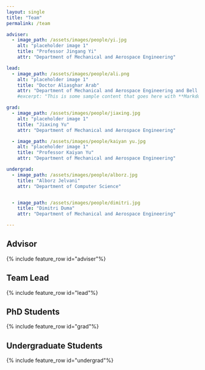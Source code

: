 ```yaml
---
layout: single
title: "Team"
permalink: /team

adviser:
  - image_path: /assets/images/people/yi.jpg
    alt: "placeholder image 1"
    title: "Professor Jingang Yi"
    attr: "Department of Mechanical and Aerospace Engineering"

lead:
  - image_path: /assets/images/people/ali.png
    alt: "placeholder image 1"
    title: "Doctor Aliasghar Arab"
    attr: "Department of Mechanical and Aerospace Engineering and Bell Labs"
    #excerpt: "This is some sample content that goes here with **Markdown** formatting."

grad:
  - image_path: /assets/images/people/jiaxing.jpg
    alt: "placeholder image 1"
    title: "Jiaxing Yu"
    attr: "Department of Mechanical and Aerospace Engineering"

  - image_path: /assets/images/people/kaiyan yu.jpg
    alt: "placeholder image 1"
    title: "Professor Kaiyan Yu"
    attr: "Department of Mechanical and Aerospace Engineering"

undergrad:
  - image_path: /assets/images/people/alborz.jpg
    title: "Alborz Jelvani"
    attr: "Department of Computer Science"


  - image_path: /assets/images/people/dimitri.jpg
    title: "Dimitri Duma"
    attr: "Department of Mechanical and Aerospace Engineering"

---
```


## Advisor
  {% include feature_row id="adviser"%}

## Team Lead
  {% include feature_row id="lead"%}

## PhD Students
  {% include feature_row id="grad"%}
  

## Undergraduate Students
  {% include feature_row id="undergrad"%}
